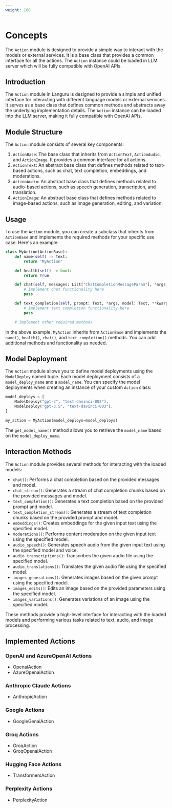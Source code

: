 ```yaml
---
weight: 100
---
```


# Concepts

The `Action` module is designed to provide a simple way to interact with the models or external services.
It is a base class that provides a common interface for all the actions.
The `Action` instance could be loaded in LLM server which will be fully compatible with OpenAI APIs.

## Introduction

The `Action` module in Languru is designed to provide a simple and unified interface for interacting with different language models or external services. It serves as a base class that defines common methods and abstracts away the underlying implementation details. The `Action` instance can be loaded into the LLM server, making it fully compatible with OpenAI APIs.

## Module Structure

The `Action` module consists of several key components:

1. `ActionBase`: The base class that inherits from `ActionText`, `ActionAudio`, and `ActionImage`. It provides a common interface for all actions.
2. `ActionText`: An abstract base class that defines methods related to text-based actions, such as chat, text completion, embeddings, and moderations.
3. `ActionAudio`: An abstract base class that defines methods related to audio-based actions, such as speech generation, transcription, and translation.
4. `ActionImage`: An abstract base class that defines methods related to image-based actions, such as image generation, editing, and variation.

## Usage

To use the `Action` module, you can create a subclass that inherits from `ActionBase` and implements the required methods for your specific use case. Here's an example:

```python
class MyAction(ActionBase):
    def name(self) -> Text:
        return "MyAction"

    def health(self) -> bool:
        return True

    def chat(self, messages: List["ChatCompletionMessageParam"], *args, model: Text, **kwargs) -> "ChatCompletion":
        # Implement chat functionality here
        pass

    def text_completion(self, prompt: Text, *args, model: Text, **kwargs) -> "Completion":
        # Implement text completion functionality here
        pass

    # Implement other required methods
```

In the above example, `MyAction` inherits from `ActionBase` and implements the `name()`, `health()`, `chat()`, and `text_completion()` methods. You can add additional methods and functionality as needed.

## Model Deployment

The `Action` module allows you to define model deployments using the `ModelDeploy` named tuple. Each model deployment consists of a `model_deploy_name` and a `model_name`. You can specify the model deployments when creating an instance of your custom `Action` class:

```python
model_deploys = [
    ModelDeploy("gpt-3", "text-davinci-002"),
    ModelDeploy("gpt-3.5", "text-davinci-003"),
]

my_action = MyAction(model_deploys=model_deploys)
```

The `get_model_name()` method allows you to retrieve the `model_name` based on the `model_deploy_name`.

## Interaction Methods

The `Action` module provides several methods for interacting with the loaded models:

- `chat()`: Performs a chat completion based on the provided messages and model.
- `chat_stream()`: Generates a stream of chat completion chunks based on the provided messages and model.
- `text_completion()`: Generates a text completion based on the provided prompt and model.
- `text_completion_stream()`: Generates a stream of text completion chunks based on the provided prompt and model.
- `embeddings()`: Creates embeddings for the given input text using the specified model.
- `moderations()`: Performs content moderation on the given input text using the specified model.
- `audio_speech()`: Generates speech audio from the given input text using the specified model and voice.
- `audio_transcriptions()`: Transcribes the given audio file using the specified model.
- `audio_translations()`: Translates the given audio file using the specified model.
- `images_generations()`: Generates images based on the given prompt using the specified model.
- `images_edits()`: Edits an image based on the provided parameters using the specified model.
- `images_variations()`: Generates variations of an image using the specified model.

These methods provide a high-level interface for interacting with the loaded models and performing various tasks related to text, audio, and image processing.

## Implemented Actions

### OpenAI and AzureOpenAI Actions

- OpenaiAction
- AzureOpenaiAction

### Anthropic Claude Actions

- AnthropicAction

### Google Actions

- GoogleGenaiAction

### Groq Actions

- GroqAction
- GroqOpenaiAction

### Hugging Face Actions

- TransformersAction

### Perplexity Actions

- PerplexityAction
